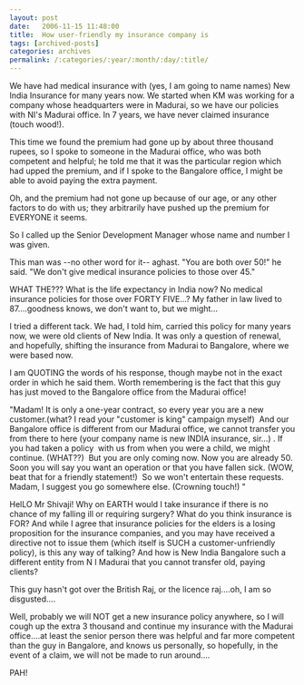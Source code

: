 ```yaml
---
layout: post
date:	2006-11-15 11:48:00
title:  How user-friendly my insurance company is
tags: [archived-posts]
categories: archives
permalink: /:categories/:year/:month/:day/:title/
---
```

We have had medical insurance with (yes, I am going to name names) New India Insurance for many years now. We started when KM was working for a company whose headquarters were in Madurai, so we have our policies with NI's Madurai office. In 7 years, we have never claimed insurance (touch wood!).

This time&nbsp;we found the premium had gone up by about three thousand rupees, so I spoke to someone in the Madurai office, who was both competent and helpful; he told me that it was the particular region which had upped the premium, and if I spoke to the Bangalore office, I might be able to avoid paying the extra payment.

Oh, and the premium had not gone up because of our age, or any other factors to do with us; they arbitrarily have pushed up the premium for EVERYONE it seems.

So I called up the Senior Development Manager whose name and number I was given.

This man was --no other word for it-- aghast. "You are both over 50!" he said. "We don't give medical insurance policies to those over 45."

WHAT THE??? What is the life expectancy in India now? No medical insurance policies for those over FORTY FIVE...? My father in law lived to 87....goodness knows, we don't want to, but we might...

I tried a different tack. We had, I told him, carried this policy for many years now, we were old clients of New India. It was only a question of renewal, and hopefully, shifting the insurance from Madurai to Bangalore, where we were based now.

I am QUOTING the words of&nbsp;his response, though maybe not in the exact order in which he said them. Worth remembering is the fact that this guy has just moved to the Bangalore office from the Madurai office!

"Madam! It is only a one-year contract, so every year you are a new customer.(what? I read your "customer is king" campaign myself) &nbsp;And our Bangalore office is different from our Madurai office, we cannot transfer you from there to here (your company name is new INDIA insurance, sir...) . If you had taken a policy&nbsp; with us from when you were a child, we might continue. (WHAT??) &nbsp;But you are only coming now. Now you are already 50. Soon you will say you want an operation or that you have fallen sick. (WOW, beat that for a friendly statement!) &nbsp;So we won't entertain these requests. Madam, I suggest you go somewhere else. (Crowning touch!) "

HelLO Mr Shivaji! Why on EARTH would I take insurance if there is no chance of my falling ill or requiring surgery? What do you think insurance is FOR? And while I agree that insurance policies for the elders is a losing proposition for the insurance companies, and you may have received a directive not to issue them (which itself is SUCH a customer-unfriendly policy), is this any way of talking? And how is New India Bangalore such a different entity from N I Madurai that you cannot transfer old, paying clients?

This guy hasn't got over the British Raj, or the licence raj....oh, I am so disgusted....

Well, probably we will NOT get a new insurance policy anywhere, so I will cough up the extra 3 thousand and continue my insurance with the Madurai office....at least the senior person there was helpful and far more competent than the guy in Bangalore, and knows us personally, so hopefully, in the event of a claim, we will not be made to run around....

PAH!
